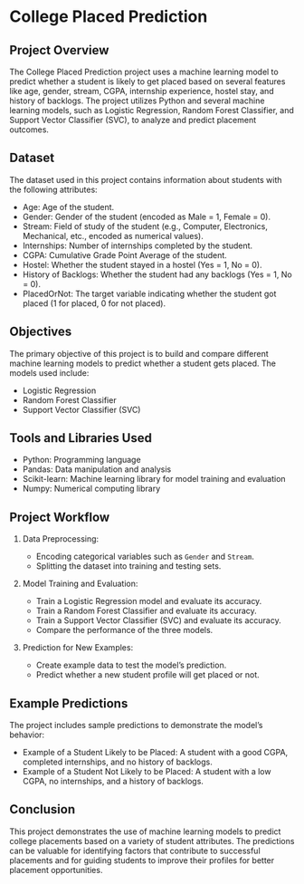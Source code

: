 # College Placed Prediction

## Project Overview
The College Placed Prediction project uses a machine learning model to predict whether a student is likely to get placed based on several features like age, gender, stream, CGPA, internship experience, hostel stay, and history of backlogs. The project utilizes Python and several machine learning models, such as Logistic Regression, Random Forest Classifier, and Support Vector Classifier (SVC), to analyze and predict placement outcomes.

## Dataset
The dataset used in this project contains information about students with the following attributes:
- Age: Age of the student.
- Gender: Gender of the student (encoded as Male = 1, Female = 0).
- Stream: Field of study of the student (e.g., Computer, Electronics, Mechanical, etc., encoded as numerical values).
- Internships: Number of internships completed by the student.
- CGPA: Cumulative Grade Point Average of the student.
- Hostel: Whether the student stayed in a hostel (Yes = 1, No = 0).
- History of Backlogs: Whether the student had any backlogs (Yes = 1, No = 0).
- PlacedOrNot: The target variable indicating whether the student got placed (1 for placed, 0 for not placed).

## Objectives
The primary objective of this project is to build and compare different machine learning models to predict whether a student gets placed. The models used include:
- Logistic Regression
- Random Forest Classifier
- Support Vector Classifier (SVC)

## Tools and Libraries Used
- Python: Programming language
- Pandas: Data manipulation and analysis
- Scikit-learn: Machine learning library for model training and evaluation
- Numpy: Numerical computing library

## Project Workflow
1. Data Preprocessing:
   - Encoding categorical variables such as `Gender` and `Stream`.
   - Splitting the dataset into training and testing sets.

2. Model Training and Evaluation:
   - Train a Logistic Regression model and evaluate its accuracy.
   - Train a Random Forest Classifier and evaluate its accuracy.
   - Train a Support Vector Classifier (SVC) and evaluate its accuracy.
   - Compare the performance of the three models.

3. Prediction for New Examples:
   - Create example data to test the model’s prediction.
   - Predict whether a new student profile will get placed or not.


## Example Predictions
The project includes sample predictions to demonstrate the model’s behavior:
- Example of a Student Likely to be Placed: A student with a good CGPA, completed internships, and no history of backlogs.
- Example of a Student Not Likely to be Placed: A student with a low CGPA, no internships, and a history of backlogs.

## Conclusion
This project demonstrates the use of machine learning models to predict college placements based on a variety of student attributes. The predictions can be valuable for identifying factors that contribute to successful placements and for guiding students to improve their profiles for better placement opportunities.

